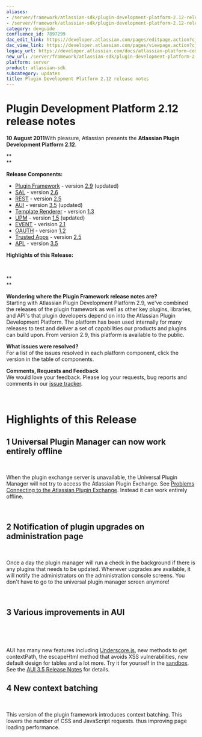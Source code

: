 ```yaml
---
aliases:
- /server/framework/atlassian-sdk/plugin-development-platform-2.12-release-notes-7897299.html
- /server/framework/atlassian-sdk/plugin-development-platform-2.12-release-notes-7897299.md
category: devguide
confluence_id: 7897299
dac_edit_link: https://developer.atlassian.com/pages/editpage.action?cjm=wozere&pageId=7897299
dac_view_link: https://developer.atlassian.com/pages/viewpage.action?cjm=wozere&pageId=7897299
legacy_url: https://developer.atlassian.com/docs/atlassian-platform-common-components/about-the-platform/plugin-development-platform-2-12-release-notes
new_url: /server/framework/atlassian-sdk/plugin-development-platform-2-12-release-notes
platform: server
product: atlassian-sdk
subcategory: updates
title: Plugin Development Platform 2.12 release notes
---
```

# Plugin Development Platform 2.12 release notes

**10 August 2011**With pleasure, Atlassian presents the **Atlassian Plugin Development Platform 2.12**.

**  
**

**Release Components:** 

-   <a href="https://studio.atlassian.com/svn/PLUG/branches/atlassian-plugins-2.7.x" class="external-link">Plugin Framework</a> - version <a href="https://studio.atlassian.com/secure/ReleaseNote.jspa?projectId=10240&amp;version=13186" class="external-link">2.9</a> (updated)
-   <a href="https://studio.atlassian.com/svn/SAL/branches/sal-2.5.x/" class="external-link">SAL</a> - version <a href="https://studio.atlassian.com/secure/ReleaseNote.jspa?projectId=10108&amp;version=12441" class="external-link">2.6</a>
-   <a href="https://studio.atlassian.com/svn/REST/branches/rest-2.4.x/" class="external-link">REST</a> - version <a href="https://studio.atlassian.com/secure/ReleaseNote.jspa?projectId=10292&amp;version=13185" class="external-link">2.5</a>
-   <a href="https://studio.atlassian.com/svn/AJS/branches/auiplugin-3.4.x" class="external-link">AUI</a> - version <a href="https://studio.atlassian.com/secure/ReleaseNote.jspa?projectId=10270&amp;version=12439" class="external-link">3.5</a> (updated)
-   <a href="https://studio.atlassian.com/svn/ATR/branches/atlassian-template-renderer-1.2.x" class="external-link">Template Renderer</a> - version <a href="https://studio.atlassian.com/secure/ReleaseNote.jspa?projectId=10301&amp;version=11896" class="external-link">1.3</a>
-   <a href="https://studio.atlassian.com/svn/UPM/branches/atlassian-universal-plugin-manager-1.3.x" class="external-link">UPM</a> - version <a href="https://studio.atlassian.com/secure/ReleaseNote.jspa?projectId=10360&amp;version=13235" class="external-link">1.5</a> (updated)
-   <a href="https://studio.atlassian.com/svn/EVENT/branches/atlassian-event-2.1.x/" class="external-link">EVENT</a> - verision <a href="https://studio.atlassian.com/secure/ReleaseNote.jspa?projectId=10693&amp;version=12210" class="external-link">2.1</a>
-   <a href="https://studio.atlassian.com/svn/OAUTH/branches/atlassian-oauth-1.2.x/" class="external-link">OAUTH</a> - version <a href="https://studio.atlassian.com/secure/ReleaseNote.jspa?projectId=10330&amp;version=12125" class="external-link">1.2</a>
-   <a href="https://studio.atlassian.com/svn/TRUST/branches/atlassian-trusted-apps-2.4.x/" class="external-link">Trusted Apps</a> - version <a href="https://studio.atlassian.com/secure/ReleaseNote.jspa?projectId=10110&amp;version=12452" class="external-link">2.5</a>
-   <a href="https://studio.atlassian.com/svn/APL/branches/applinks-3.4.x" class="external-link">APL</a> - version <a href="https://studio.atlassian.com/secure/ReleaseNote.jspa?projectId=10130&amp;version=12419" class="external-link">3.5</a>

**Highlights of this Release:**

 

**  
**

**Wondering where the Plugin Framework release notes are?**  
Starting with Atlassian Plugin Development Platform 2.9, we've combined the releases of the plugin framework as well as other key plugins, libraries, and API's that plugin developers depend on into the Atlassian Plugin Development Platform. The platform has been used internally for many releases to test and deliver a set of capabilities our products and plugins can build upon. From version 2.9, this platform is available to the public.

**What issues were resolved?**  
For a list of the issues resolved in each platform component, click the version in the table of components.

**Comments, Requests and Feedback**  
We would love your feedback. Please log your requests, bug reports and comments in our <a href="https://studio.atlassian.com/browse/PLUG" class="external-link">issue tracker</a>.

 

# Highlights of this Release

## 1 Universal Plugin Manager can now work entirely offline

 

When the plugin exchange server is unavailable, the Universal Plugin Manager will not try to access the Atlassian Plugin Exchange. See <a href="http://confluence.atlassian.com/display/UPM/Problems+Connecting+to+the+Atlassian+Plugin+Exchange" class="external-link">Problems Connecting to the Atlassian Plugin Exchange</a>. Instead it can work entirely offline.

 

## 2 Notification of plugin upgrades on administration page

 

Once a day the plugin manager will run a check in the background if there is any plugins that needs to be updated. Whenever upgrades are available, it will notify the administrators on the administration console screens. You don't have to go to the universal plugin manager screen anymore!

 

## 3 Various improvements in AUI

 

 

AUI has many new features including <a href="http://documentcloud.github.com/underscore/" class="external-link">Underscore.js</a>, new methods to get contextPath, the escapeHtml method that avoids XSS vulnerabilities, new default design for tables and a lot more. Try it for yourself in the <a href="http://docs.atlassian.com/aui/3.5.0/sandbox/" class="external-link">sandbox</a>. See the [AUI 3.5 Release Notes](https://developer.atlassian.com/display/AUI/AUI+3.5+Release+Notes) for details.

## 4 New context batching

 

This version of the plugin framework introduces context batching. This lowers the number of CSS and JavaScript requests. thus improving page loading performance.


































































































































































































































































































































































































































































































































































































































































